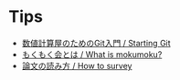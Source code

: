 Tips
===

* [数値計算屋のためのGit入門 / Starting Git](https://speakerdeck.com/kaityo256/starting-git)
* [もくもく会とは / What is mokumoku?](https://speakerdeck.com/kaityo256/what-is-mokumoku)
* [論文の読み方 / How to survey](https://speakerdeck.com/kaityo256/how-to-survey)
